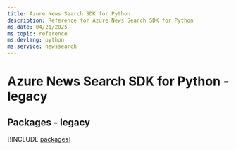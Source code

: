 ```yaml
---
title: Azure News Search SDK for Python
description: Reference for Azure News Search SDK for Python
ms.date: 04/21/2025
ms.topic: reference
ms.devlang: python
ms.service: newssearch
---
```

# Azure News Search SDK for Python - legacy
## Packages - legacy
[!INCLUDE [packages](news-search-index.md)]